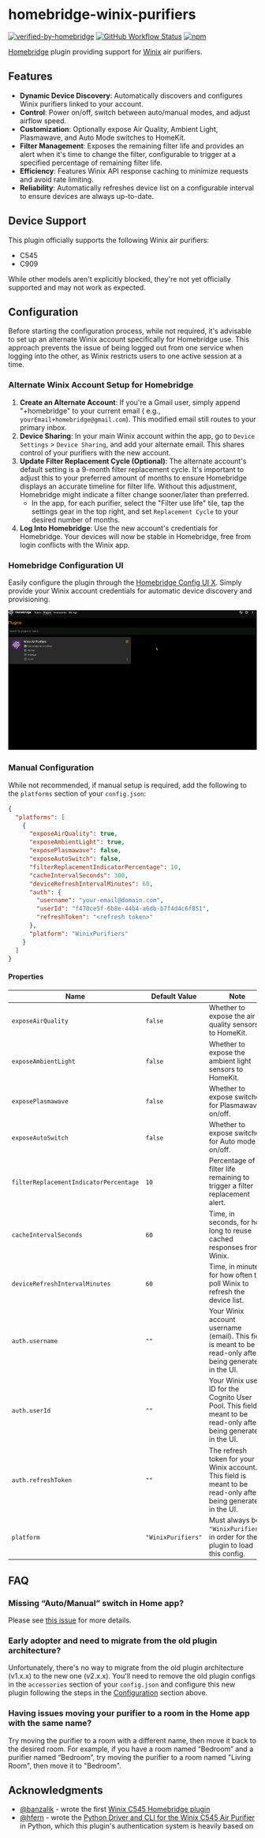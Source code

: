 # homebridge-winix-purifiers

[![verified-by-homebridge](https://badgen.net/badge/homebridge/verified/purple)](https://github.com/homebridge/homebridge/wiki/Verified-Plugins)
[![GitHub Workflow Status](https://img.shields.io/github/actions/workflow/status/regaw-leinad/homebridge-winix-purifiers/build.yml)](https://github.com/regaw-leinad/homebridge-winix-purifiers/actions)
[![npm](https://img.shields.io/npm/dt/homebridge-winix-purifiers)](https://www.npmjs.com/package/homebridge-winix-purifiers)

[Homebridge](https://homebridge.io) plugin providing support for [Winix](https://www.winixamerica.com) air purifiers.

## Features

- **Dynamic Device Discovery**: Automatically discovers and configures Winix purifiers linked to your account.
- **Control**: Power on/off, switch between auto/manual modes, and adjust airflow speed.
- **Customization**: Optionally expose Air Quality, Ambient Light, Plasmawave, and Auto Mode switches to HomeKit.
- **Filter Management**: Exposes the remaining filter life and provides an alert when it's time to change the filter,
  configurable to trigger at a specified percentage of remaining filter life.
- **Efficiency**: Features Winix API response caching to minimize requests and avoid rate limiting.
- **Reliability**: Automatically refreshes device list on a configurable interval to ensure devices are always
  up-to-date.

## Device Support

This plugin officially supports the following Winix air purifiers:

* C545
* C909

While other models aren't explicitly blocked, they're not yet officially supported and may not work as expected.

## Configuration

Before starting the configuration process, while not required, it's advisable to set up an alternate Winix account
specifically for Homebridge use. This approach prevents the issue of being logged out from one service when logging into
the other, as Winix restricts users to one active session at a time.

### Alternate Winix Account Setup for Homebridge

1. **Create an Alternate Account**: If you're a Gmail user, simply append "+homebridge" to your current email (
   e.g., `yourEmail+homebridge@gmail.com`). This modified email still routes to your primary inbox.
2. **Device Sharing**: In your main Winix account within the app, go to `Device Settings` > `Device Sharing`, and add
   your alternate email. This shares control of your purifiers with the new account.
3. **Update Filter Replacement Cycle (Optional)**: The alternate account's default setting is a 9-month filter
   replacement cycle. It's important to adjust this to your preferred amount of months to ensure Homebridge displays an
   accurate timeline for filter life. Without this adjustment, Homebridge might indicate a filter change sooner/later
   than preferred.
    - In the app, for each purifier, select the "Filter use life" tile, tap the settings gear in the top right, and
      set `Replacement Cycle` to your desired number of months.
4. **Log Into Homebridge**: Use the new account's credentials for Homebridge. Your devices will now be stable in
   Homebridge, free from login conflicts with the Winix app.

### Homebridge Configuration UI

Easily configure the plugin through the [Homebridge Config UI X](https://www.npmjs.com/package/homebridge-config-ui-x).
Simply provide your Winix account credentials for automatic device discovery and provisioning.

<img src="./assets/link-account.gif" alt="Link Account" />

### Manual Configuration

While not recommended, if manual setup is required, add the following to the `platforms` section of your `config.json`:

```json
{
  "platforms": [
    {
      "exposeAirQuality": true,
      "exposeAmbientLight": true,
      "exposePlasmawave": false,
      "exposeAutoSwitch": false,
      "filterReplacementIndicatorPercentage": 10,
      "cacheIntervalSeconds": 300,
      "deviceRefreshIntervalMinutes": 60,
      "auth": {
        "username": "your-email@domain.com",
        "userId": "f470ce5f-6b8e-44b4-a6db-b7f4d4c6f851",
        "refreshToken": "<refresh token>"
      },
      "platform": "WinixPurifiers"
    }
  ]
}
```

#### Properties

| Name                                   | Default Value      | Note                                                                                                               |
|----------------------------------------|--------------------|--------------------------------------------------------------------------------------------------------------------|
| `exposeAirQuality`                     | `false`            | Whether to expose the air quality sensors to HomeKit.                                                              |
| `exposeAmbientLight`                   | `false`            | Whether to expose the ambient light sensors to HomeKit.                                                            |
| `exposePlasmawave`                     | `false`            | Whether to expose switches for Plasmawave on/off.                                                                  |
| `exposeAutoSwitch`                     | `false`            | Whether to expose switches for Auto mode on/off.                                                                   |
| `filterReplacementIndicatorPercentage` | `10`               | Percentage of filter life remaining to trigger a filter replacement alert.                                         |
| `cacheIntervalSeconds`                 | `60`               | Time, in seconds, for how long to reuse cached responses from Winix.                                               |
| `deviceRefreshIntervalMinutes`         | `60`               | Time, in minutes, for how often to poll Winix to refresh the device list.                                          |
| `auth.username`                        | `""`               | Your Winix account username (email). This field is meant to be read-only after being generated in the UI.          |
| `auth.userId`                          | `""`               | Your Winix user ID for the Cognito User Pool. This field is meant to be read-only after being generated in the UI. |
| `auth.refreshToken`                    | `""`               | The refresh token for your Winix account. This field is meant to be read-only after being generated in the UI.     |
| `platform`                             | `"WinixPurifiers"` | Must always be `"WinixPurifiers"` in order for the plugin to load this config.                                     |

## FAQ

### Missing “Auto/Manual” switch in Home app?

Please see [this issue](https://github.com/regaw-leinad/homebridge-winix-purifiers/issues/1) for more details.

### Early adopter and need to migrate from the old plugin architecture?

Unfortunately, there's no way to migrate from the old plugin architecture (v1.x.x) to the new one (v2.x.x). You'll need
to remove the old plugin configs in the `accessories` section of your `config.json` and configure this new plugin
following the steps in the [Configuration](#configuration) section above.

### Having issues moving your purifier to a room in the Home app with the same name?

Try moving the purifier to a room with a different name, then move it back to the desired room. For example, if you have
a room named “Bedroom” and a purifier named “Bedroom”, try moving the purifier to a room named "Living Room", then move
it to "Bedroom".

## Acknowledgments

- [@banzalik](https://github.com/banzalik) - wrote the
  first [Winix C545 Homebridge plugin](https://github.com/banzalik/homebridge-winix-c545)
- [@hfern](https://github.com/hfern) - wrote the
  [Python Driver and CLI for the Winix C545 Air Purifier](https://github.com/hfern/winix) in Python, which this plugin's
  authentication system is heavily based on